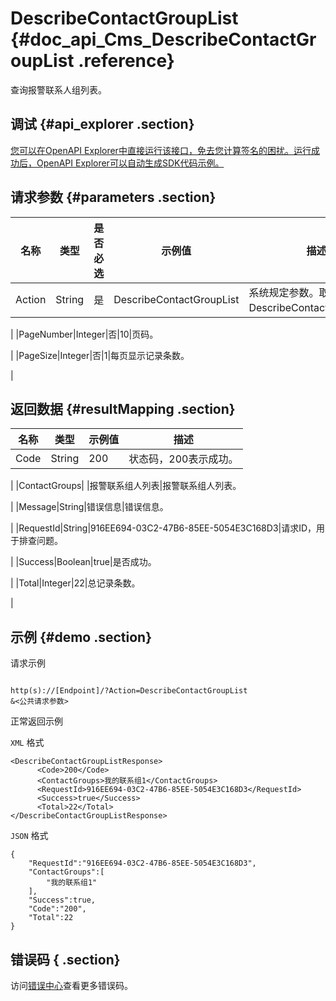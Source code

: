 # DescribeContactGroupList {#doc_api_Cms_DescribeContactGroupList .reference}

查询报警联系人组列表。

## 调试 {#api_explorer .section}

[您可以在OpenAPI Explorer中直接运行该接口，免去您计算签名的困扰。运行成功后，OpenAPI Explorer可以自动生成SDK代码示例。](https://api.aliyun.com/#product=Cms&api=DescribeContactGroupList&type=RPC&version=2019-01-01)

## 请求参数 {#parameters .section}

|名称|类型|是否必选|示例值|描述|
|--|--|----|---|--|
|Action|String|是|DescribeContactGroupList|系统规定参数。取值：DescribeContactGroupList。

 |
|PageNumber|Integer|否|10|页码。

 |
|PageSize|Integer|否|1|每页显示记录条数。

 |

## 返回数据 {#resultMapping .section}

|名称|类型|示例值|描述|
|--|--|---|--|
|Code|String|200|状态码，200表示成功。

 |
|ContactGroups| |报警联系组人列表|报警联系组人列表。

 |
|Message|String|错误信息|错误信息。

 |
|RequestId|String|916EE694-03C2-47B6-85EE-5054E3C168D3|请求ID，用于排查问题。

 |
|Success|Boolean|true|是否成功。

 |
|Total|Integer|22|总记录条数。

 |

## 示例 {#demo .section}

请求示例

``` {#request_demo}

http(s)://[Endpoint]/?Action=DescribeContactGroupList
&<公共请求参数>

```

正常返回示例

`XML` 格式

``` {#xml_return_success_demo}
<DescribeContactGroupListResponse>  
      <Code>200</Code>
      <ContactGroups>我的联系组1</ContactGroups>
      <RequestId>916EE694-03C2-47B6-85EE-5054E3C168D3</RequestId>
      <Success>true</Success>
      <Total>22</Total>
</DescribeContactGroupListResponse>
```

`JSON` 格式

``` {#json_return_success_demo}
{
	"RequestId":"916EE694-03C2-47B6-85EE-5054E3C168D3",
	"ContactGroups":[
		"我的联系组1"
	],
	"Success":true,
	"Code":"200",
	"Total":22
}
```

## 错误码 { .section}

访问[错误中心](https://error-center.aliyun.com/status/product/Cms)查看更多错误码。

